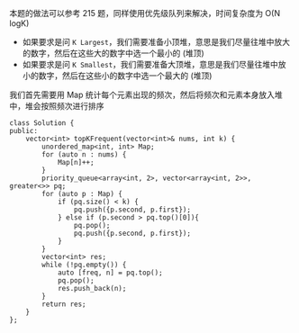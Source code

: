 本题的做法可以参考 215 题，同样使用优先级队列来解决，时间复杂度为 O(N logK)

- 如果要求是问 `K Largest`，我们需要准备小顶堆，意思是我们尽量往堆中放大的数字，然后在这些大的数字中选一个最小的 (堆顶)
- 如果要求是问 `K Smallest`，我们需要准备大顶堆，意思是我们尽量往堆中放小的数字，然后在这些小的数字中选一个最大的 (堆顶)

我们首先需要用 Map 统计每个元素出现的频次，然后将频次和元素本身放入堆中，堆会按照频次进行排序

```
class Solution {
public:
    vector<int> topKFrequent(vector<int>& nums, int k) {
        unordered_map<int, int> Map;
        for (auto n : nums) {
            Map[n]++;
        }
        priority_queue<array<int, 2>, vector<array<int, 2>>, greater<>> pq;
        for (auto p : Map) {
            if (pq.size() < k) {
                pq.push({p.second, p.first});
            } else if (p.second > pq.top()[0]){
                pq.pop();
                pq.push({p.second, p.first});
            }
        }
        vector<int> res;
        while (!pq.empty()) {
            auto [freq, n] = pq.top();
            pq.pop();
            res.push_back(n);
        }
        return res;
    }
};
```